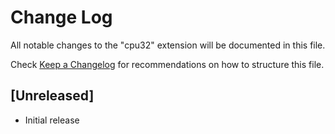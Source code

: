 # Change Log
All notable changes to the "cpu32" extension will be documented in this file.

Check [Keep a Changelog](http://keepachangelog.com/) for recommendations on how to structure this file.

## [Unreleased]
- Initial release
